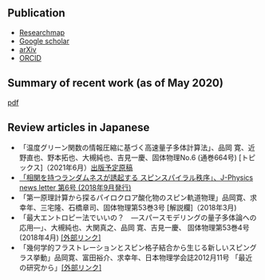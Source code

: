 ## Publication

* [Researchmap](https://researchmap.jp/read0152172/?lang=english)
* [Google scholar](http://scholar.google.co.jp/citations?user=NT-EiksAAAAJ)
* [arXiv](https://arxiv.org/search/?searchtype=author&query=Shinaoka%2C+H)
* [ORCID](https://orcid.org/0000-0002-7058-8765)

## Summary of recent work (as of May 2020)
[pdf](recent_work.pdf)


## Review articles in Japanese

* 「温度グリーン関数の情報圧縮に基づく高速量子多体計算法」、品岡 寛、近野直也、野本拓也、大槻純也、吉見一慶、固体物理No.6 (通巻664号) [トピックス]（2021年6月）<a href="data/kotai2021.pdf">出版予定原稿</a>
* <a href="J-Physics_NL_web_v06.pdf">「相関を持つランダムネスが誘起する スピンスパイラル秩序」、J-Physics news letter 第6号 (2018年9月発行)</a>
* 「第一原理計算から探るパイロクロア酸化物のスピン軌道物理」品岡寛、求幸年、三宅隆、石橋章司、固体物理第53巻3号 [解説欄]（2018年3月)
* 「最大エントロピー法でいいの？　―スパースモデリングの量子多体論への応用―」、大槻純也、大関真之、品岡 寛、吉見一慶、 固体物理第53巻4号 (2018年4月) <a href="http://www.physics.okayama-u.ac.jp/~otsuki/pdf/kotai18-spm.pdf">[外部リンク]</a>
* 「幾何学的フラストレーションとスピン格子結合から生じる新しいスピングラス挙動」品岡寛、富田裕介、求幸年、日本物理学会誌2012月11号 「最近の研究から」<a href="https://www.jstage.jst.go.jp/article/butsuri/67/11/67_KJ00008329125/_article/-char/ja/">[外部リンク]</a>